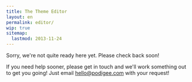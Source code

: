 ```yaml
---
title: The Theme Editor
layout: en
permalink: editor/
wip: true
sitemap:
  lastmod: 2013-11-24
---
```


<p class="lead">Sorry, we're not quite ready here yet. Please check back soon!</p>

If you need help sooner, please get in touch and we'll work something out to get you going! Just email [hello@podigee.com](mailto:hello@podigee.com) with your request!